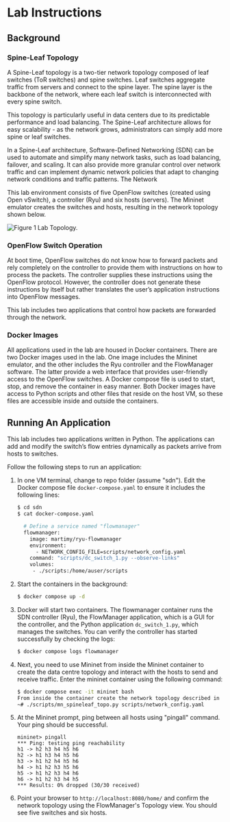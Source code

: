 # Lab Instructions

## Background


### Spine-Leaf Topology

A Spine-Leaf topology is a two-tier network topology composed of leaf switches (ToR  switches) and spine switches. Leaf switches aggregate traffic from servers and connect to the spine layer. The spine layer is the backbone of the network, where each leaf switch is interconnected with every spine switch.

This topology is particularly useful in data centers due to its predictable performance and load balancing. The Spine-Leaf architecture allows for easy scalability - as the network grows, administrators can simply add more spine or leaf switches.

In a Spine-Leaf architecture, Software-Defined Networking (SDN) can be used to automate and simplify many network tasks, such as load balancing, failover, and scaling. It can also provide more granular control over network traffic and can implement dynamic network policies that adapt to changing network conditions and traffic patterns.
The Network

This lab environment consists of five OpenFlow switches (created using Open vSwitch), a controller (Ryu) and six hosts (servers). The Mininet emulator creates the switches and hosts, resulting in the network topology shown below.
 
![Figure 1 Lab Topology.]()

### OpenFlow Switch Operation

At boot time, OpenFlow switches do not know how to forward packets and rely completely on the controller to provide them with instructions on how to process the packets. The controller supplies these instructions using the OpenFlow protocol. However, the controller does not generate these instructions by itself but rather translates the user’s application instructions into OpenFlow messages.

This lab includes two applications that control how packets are forwarded through the network.

### Docker Images

All applications used in the lab are housed in Docker containers. There are two Docker images used in the lab. One image includes the Mininet emulator, and the other includes the Ryu controller and the FlowManager software. The latter provide a web interface that provides user-friendly access to the OpenFlow switches. A Docker compose file is used to start, stop, and remove the container in easy manner. Both Docker images have access to Python scripts and other files that reside on the host VM, so these files are accessible inside and outside the containers.


## Running An Application


This lab includes two applications written in Python. The applications can add and modify the switch’s flow entries dynamically as packets arrive from hosts to switches.

Follow the following steps to run an application:


1. In one VM terminal, change to repo folder (assume "sdn"). Edit the Docker compose file `docker-compose.yaml` to ensure it includes the following lines:

    ```bash
    $ cd sdn
    $ cat docker-compose.yaml

      # Define a service named "flowmanager"
      flowmanager:
        image: martimy/ryu-flowmanager
        environment:
          - NETWORK_CONFIG_FILE=scripts/network_config.yaml
        command: "scripts/dc_switch_1.py --observe-links"
        volumes:
         - ./scripts:/home/auser/scripts
    ```

2. Start the containers in the background:

    ```bash
    $ docker compose up -d
    ```

3. Docker will start two containers. The flowmanager container runs the SDN controller (Ryu), the FlowManager application, which is a GUI for the controller, and the Python application `dc_switch_1.py`, which manages the switches. You can verify the controller has started successfully by checking the logs:

    ```bash
    $ docker compose logs flowmanager
    ```

4. Next, you need to use Mininet from inside the Mininet container to create the data centre topology and interact with the hosts to send and receive traffic. Enter the mininet container using the following command:

    ```bash
    $ docker compose exec -it mininet bash
    From inside the container create the network topology described in the file ‘network_config.yaml.’ 
    ~# ./scripts/mn_spineleaf_topo.py scripts/network_config.yaml
    ```


5. At the Mininet prompt, ping between all hosts using "pingall" command. Your ping should be successful.

    ```
    mininet> pingall
    *** Ping: testing ping reachability
    h1 -> h2 h3 h4 h5 h6
    h2 -> h1 h3 h4 h5 h6
    h3 -> h1 h2 h4 h5 h6
    h4 -> h1 h2 h3 h5 h6
    h5 -> h1 h2 h3 h4 h6
    h6 -> h1 h2 h3 h4 h5
    *** Results: 0% dropped (30/30 received)
    ```

6. Point your browser to `http://localhost:8080/home/` and confirm the network topology using the FlowManager's Topology view. You should see five switches and six hosts.



